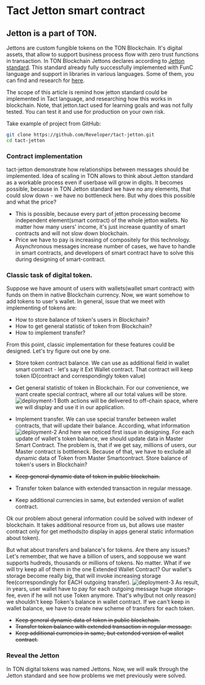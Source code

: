 # Tact Jetton smart contract

## Jetton is a part of TON.

Jettons are custom fungible tokens on the TON Blockchain. It's digital assets, that allow to support business process flow with zero trust functions in transaction.
In TON Blockchain Jettons declares according to [Jetton standard](https://github.com/ton-blockchain/TEPs/blob/master/text/0074-jettons-standard.md). This standard already fully successfully
implemented with FunC language and support in libraries in various languages. Some of them, you can find and research for [here](docs/develop/dapps/defi/tokens).

The scope of this article is remind how jetton standard could be implemented in Tact language, and researching how this works in blockchain.
Note, that jetton.tact used for learning goals and was not fully tested. You can test it and use for production on your own risk.

Take example of project from GitHub:

```bash
git clone https://github.com/Reveloper/tact-jetton.git
cd tact-jetton
```
### Contract implementation

tact-jetton demonstrate how relationships between messages should be implemented. Idea of scaling in TON allows to think about Jetton standard as a workable process even if userbase will grow in digits.
It becomes possible, because in TON Jetton standard we have no any elements, that could slow down - we have no bottleneck here. But why does this possible and what the price?
- This is possible, because every part of jetton processing become independent element(smart contract) of the whole jetton wallets. No matter how many users' income, it's just increase quantity of smart contracts and will not slow down blockchain.
- Price we have to pay is increasing of compositely for this technology. Asynchronous messages increase number of cases, we have to handle in smart contracts, and developers of smart contract have to solve this during designing of smart-contract.

### Classic task of digital token.

Suppose we have amount of users with wallets(wallet smart contract) with funds on them in native Blockchain currency. Now, we want somehow to add tokens to user's wallet.
In general, issue that we meet with implementing of tokens are:
* How to store balance of token's users in Blockchain?
* How to get general statistic of token from Blockchain?
* How to implement transfer?

From this point, classic implementation for these features could be designed. Let's try figure out one by one.

* Store token contract balance. We can use as additional field in wallet smart contract - let's say it Ext Wallet contract. That contract will keep token ID(contract and correspondingly token value)
* Get general statistic of token in Blockchain. For our convenience, we want create special contract, where all our total values will be store.
  ![deployment-1](/img/docs/tact-jetton/tact-jetton-1.png)
  Both actions will be delivered to off-chain space, where we will display and use it in our application.
 
  
* Implement transfer. We can use special transfer between wallet contracts, that will update their balance.
According, what information
  ![deployment-2](/img/docs/tact-jetton/tact-jetton-2.png)
And here we noticed first issue in designing. For each update of wallet's token balance, we should update data in Master Smart Contract. The problem is, that if we get say, millions of users, our Master contract is bottleneck. Because of that, we have to exclude all dynamic data of Token from Master Smartcontract. 
Store balance of token's users in Blockchain?
* ~~Keep general dynamic data of token in public blockchain.~~
* Transfer token balance with extended transaction in regular message.
* Keep additional currencies in same, but extended version of wallet contract.

Ok our problem about general information could be solved with indexer of blockchain. It takes additional resource from us, but allows use master contract only for get methods(to display in apps general static information about token).

But what about transfers and balance's for tokens. Are there any issues?
Let's remember, that we have a billion of users, and soppouse we want supports hudreds, thousands or millions of tokens. No matter. What if we will try keep all of them in the one Extended Wallet Contract?
Our wallet's storage become really big, that will invoke increasing storage fee(correspondingly for EACH outgoing transfer).
![deployment-3](/img/docs/tact-jetton/tact-jetton-3.png)
As result, in years, user wallet have to pay for each outgoing message huge storage-fee, even if he will not use Token anymore. That's why(but not only reason) we shouldn't keep Token's balance in wallet contract.
If we can't keep in wallet balance, we have to create new scheme of transfers for each token.
* ~~Keep general dynamic data of token in public blockchain.~~
* ~~Transfer token balance with extended transaction in regular message.~~
* ~~Keep additional currencies in same, but extended version of wallet contract.~~


### Reveal the Jetton
In TON digital tokens was named Jettons. Now, we will walk through the Jetton standard and see how problems we met previously were solved.

